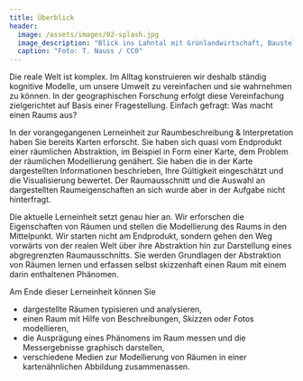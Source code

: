 ```yaml
---
title: Überblick
header:
  image: /assets/images/02-splash.jpg
  image_description: "Blick ins Lahntal mit Grünlandwirtschaft, Baustelle für Stromtrassen und Regenbogen."
  caption: "Foto: T. Nauss / CC0"
---
```



Die reale Welt ist komplex. Im Alltag konstruieren wir deshalb ständig kognitive Modelle, um unsere Umwelt zu vereinfachen und sie wahrnehmen zu können. In der geographischen Forschung erfolgt diese Vereinfachung zielgerichtet auf Basis einer Fragestellung. Einfach gefragt: Was macht einen Raums aus?

<!--more-->

In der vorangegangenen Lerneinheit zur Raumbeschreibung & Interpretation haben Sie bereits Karten erforscht. Sie haben sich quasi vom Endprodukt einer räumlichen Abstraktion, im Beispiel in Form einer Karte, dem Problem der räumlichen Modellierung genähert. Sie haben die in der Karte dargestellten Informationen beschrieben, Ihre Gültigkeit eingeschätzt und die Visualisierung bewertet. Der  Raumausschnitt und die Auswahl an dargestellten Raumeigenschaften an sich wurde aber in der Aufgabe nicht hinterfragt.

Die aktuelle Lerneinheit setzt genau hier an. Wir erforschen die Eigenschaften von Räumen und stellen die Modellierung des Raums in den Mittelpunkt. Wir starten nicht am Endprodukt, sondern gehen den Weg vorwärts von der realen Welt über ihre Abstraktion hin zur Darstellung eines abgregrenzten Raumausschnitts. Sie werden Grundlagen der Abstraktion von Räumen lernen und erfassen selbst skizzenhaft einen Raum mit einem darin enthaltenen Phänomen.

Am Ende dieser Lerneinheit können Sie
* dargestellte Räumen typisieren und analysieren,
* einen Raum mit Hilfe von Beschreibungen, Skizzen oder Fotos modellieren,
* die Ausprägung eines Phänomens im Raum messen und die Messergebnisse graphisch darstellen,
* verschiedene Medien zur Modellierung von Räumen in einer kartenähnlichen Abbildung zusammenassen.
